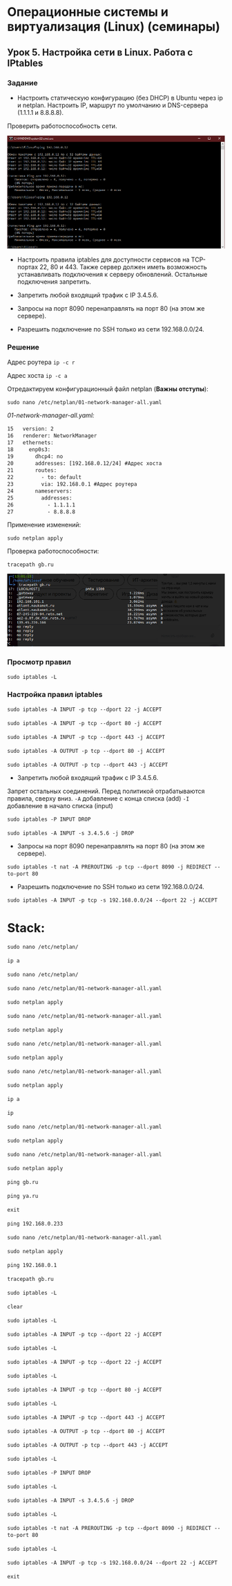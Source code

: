 # Операционные системы и виртуализация (Linux) (семинары)
## Урок 5. Настройка сети в Linux. Работа с IPtables

### Задание

* Настроить статическую конфигурацию (без DHCP) в Ubuntu через ip и netplan.
Настроить IP, маршрут по умолчанию и DNS-сервера (1.1.1.1 и 8.8.8.8).

Проверить работоспособность сети.

![](/pic/hw0502.png)

* Настроить правила iptables для доступности сервисов на TCP-портах 22, 80 и 443.
Также сервер должен иметь возможность устанавливать подключения к серверу обновлений.
Остальные подключения запретить.

* Запретить любой входящий трафик с IP 3.4.5.6.

* Запросы на порт 8090 перенаправлять на порт 80 (на этом же сервере).

* Разрешить подключение по SSH только из сети 192.168.0.0/24.

### Решение 

Адрес роутера
`ip -c r`

Адрес хоста
`ip -c a`

Отредактируем конфигурационный файл netplan (**Важны отступы**):
```
sudo nano /etc/netplan/01-network-manager-all.yaml
```

 _01-network-manager-all.yaml:_

```
15   version: 2
16   renderer: NetworkManager
17   ethernets:
18     enp0s3:
19       dhcp4: no
20       addresses: [192.168.0.12/24] #Адрес хоста
21       routes:
22         - to: default
23         via: 192.168.0.1 #Адрес роутера
24       nameservers:
25         addresses:
26           - 1.1.1.1
27           - 8.8.8.8
```

Применение изменений:

```
sudo netplan apply 
```

Проверка работоспособности:

```
tracepath gb.ru
```
![](/pic/hw0503.png)


### Просмотр правил

```
sudo iptables -L 
```

### Настройка правил iptables

```
sudo iptables -A INPUT -p tcp --dport 22 -j ACCEPT

sudo iptables -A INPUT -p tcp --dport 80 -j ACCEPT

sudo iptables -A INPUT -p tcp --dport 443 -j ACCEPT

sudo iptables -A OUTPUT -p tcp --dport 80 -j ACCEPT

sudo iptables -A OUTPUT -p tcp --dport 443 -j ACCEPT
```

* Запретить любой входящий трафик с IP 3.4.5.6.

Запрет остальных соединений. Перед политикой отрабатываются правила, сверху вниз.
`-A` добавление с конца списка (add)
`-I` добавление в начало списка (input)

```
sudo iptables -P INPUT DROP

sudo iptables -A INPUT -s 3.4.5.6 -j DROP
```

* Запросы на порт 8090 перенаправлять на порт 80 (на этом же сервере).


```
sudo iptables -t nat -A PREROUTING -p tcp --dport 8090 -j REDIRECT --to-port 80
```

* Разрешить подключение по SSH только из сети 192.168.0.0/24.

```
sudo iptables -A INPUT -p tcp -s 192.168.0.0/24 --dport 22 -j ACCEPT
```
# Stack:

```
sudo nano /etc/netplan/

ip a

sudo nano /etc/netplan/

sudo nano /etc/netplan/01-network-manager-all.yaml 

sudo netplan apply 

sudo nano /etc/netplan/01-network-manager-all.yaml 

sudo netplan apply 

sudo nano /etc/netplan/01-network-manager-all.yaml 

sudo netplan apply 

sudo nano /etc/netplan/01-network-manager-all.yaml 

sudo netplan apply 

ip a

ip

sudo nano /etc/netplan/01-network-manager-all.yaml 

sudo netplan apply 

sudo nano /etc/netplan/01-network-manager-all.yaml 

sudo netplan apply 

ping gb.ru

ping ya.ru

exit

ping 192.168.0.233

sudo nano /etc/netplan/01-network-manager-all.yaml 

sudo netplan apply 

ping 192.168.0.1

tracepath gb.ru

sudo iptables -L

clear

sudo iptables -L

sudo iptables -A INPUT -p tcp --dport 22 -j ACCEPT

sudo iptables -L

sudo iptables -A INPUT -p tcp --dport 22 -j ACCEPT

sudo iptables -L

sudo iptables -A INPUT -p tcp --dport 80 -j ACCEPT

sudo iptables -L

sudo iptables -A INPUT -p tcp --dport 443 -j ACCEPT

sudo iptables -A OUTPUT -p tcp --dport 80 -j ACCEPT

sudo iptables -A OUTPUT -p tcp --dport 443 -j ACCEPT

sudo iptables -L

sudo iptables -P INPUT DROP

sudo iptables -L

sudo iptables -A INPUT -s 3.4.5.6 -j DROP

sudo iptables -L

sudo iptables -t nat -A PREROUTING -p tcp --dport 8090 -j REDIRECT --to-port 80

sudo iptables -L

sudo iptables -A INPUT -p tcp -s 192.168.0.0/24 --dport 22 -j ACCEPT

exit
```


